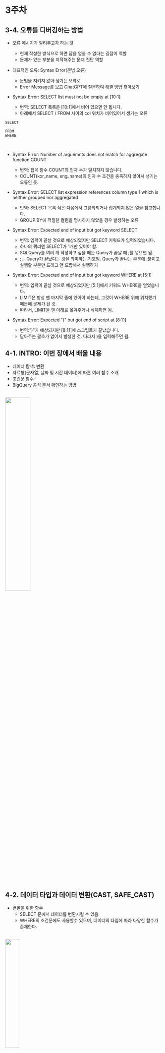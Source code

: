 # 3주차
## 3-4. 오류를 디버깅하는 방법
* 오류 메시지가 알려주고자 하는 것
  * 현재 작성한 방식으로 하면 답을 얻을 수 없다는 길잡이 역할
  * 문제가 있는 부분을 지적해주는 문제 진단 역할

* 대표적인 오류: Syntax Error(문법 오류)
  * 문법을 지키지 않아 생기는 오류로
  * Error Message를 보고 GhatGPT에 질문하여 해결 방법 찾아보기

* Syntax Error: SELECT list must not be empty at [10:1]
  * 번역: SELECT 목록은 [10:1]에서 비어 있으면 안 됩니다.
  * 아래에서 SELECT / FROM 사이의 col 위치가 비어있어서 생기는 오류
```
SELECT

FROM
WHERE
```
<br>

* Syntax Error: Number of arguemnts does not match for aggregate function COUNT
  * 번역: 집계 함수 COUNT의 인자 수가 일치하지 않습니다.
  * COUNT(kor_name, eng_name)의 인자 수 조건을 충족하지 않아서 생기는 오류인 듯.

* Syntax Error: SELECT list expression references column type 1 which is neither grouped nor aggregated
  * 번역: SELECT 목록 식은 다음에서 그룹화되거나 집계되지 않은 열을 참고합니다.
  * GROUP BY에 적절한 컬럼을 명시하지 않았을 경우 발생하는 오류

* Syntax Error: Expected end of input but got keyword SELECT
  * 번역: 입력이 끝날 것으로 예상되었지만 SELECT 키워드가 입력되었습니다.
  * 하나의 쿼리엔 SELECT가 1개만 있어야 함. 
  * SQLQuery를 여러 개 작성하고 싶을 때는 Query가 끝날 때 ;를 넣으면 됨.
  * ;는 Query가 끝났다는 것을 의미하는 기호임.
  Query가 끝나는 부분에 ;붙이고 실행할 부분만 드래그 앤 드랍해서 실행하기

* Syntax Error: Expected end of input but got keyword WHERE at [5:1]
  * 번역: 입력이 끝날 것으로 예상되었지만 [5:1]에서 키워드 WHERE을 얻었습니다.
  * LIMIT은 항상 맨 마지막 줄에 있어야 하는데, 그것이 WHERE 위에 위치했기 때문에 문제가 된 것.
  * 따라서, LIMIT을 맨 아래로 옮겨주거나 삭제하면 됨.

* Syntax Error: Expected ")" but got end of script at [8:11]
  * 번역:")"가 예상되지만 [8:11]에 스크립트가 끝났습니다.
  * 닫아주는 괄호가 없어서 발생한 것. 따라서 )를 입력해주면 됨.

## 4-1. INTRO: 이번 장에서 배울 내용
* 데이터 탐색: 변환
* 자료형(문자열, 날짜 및 시간 데이터)에 따른 여러 함수 소개
* 조건문 함수
* BigQuery 공식 문서 확인하는 방법

<br> <img src = "images/010_4-1.Intro_데이터활용과정위계.png" width="40%" height="40%">

## 4-2. 데이터 타입과 데이터 변환(CAST, SAFE_CAST)
* 변환을 위한 함수
  * SELECT 문에서 데이터를 변환시킬 수 있음.
  * WHERE의 조건문에도 사용할수 있으며, 데이터의 타입에 따라 다양한 함수가 존재한다.

<br> <img src = "images/011_데이터 타입.png" width="30%" height="30%">

* 데이터의 타입: 예시
  * 숫자: 1, 2, 3, 3.14 ...
  * 시간, 날짜: 2024-01-01, 2024-01-01 23:59:10 ...
  * 부울(Bool): 참/거짓(WHERE 조건문은 TRUE만 가져오겠다는 것)

* 데이터 타입이 중요한 이유
  * 보이는 것과 저장된 것의 차이가 존재하기 때문
  * 예시
    * 엑셀에서 보았을 때 빈 값: ""일수도 있고, NULL일 수도 있음
    * 1이라고 작성된 경우: 숫자 1일수도 있고, 문자 1일수도 있음
    * 2023-12-31: DATE일수도 있고, 문자일수도 있음
  * 내 생각과 다른 경우 데이터의 타입을 서로 변환해야 함.

* 자료 타입을 변경하는 함수: CAST
  * 더 안전하게 데이터 타입 변경하려면면 SAFE_CAST 이용, SAFE가 붙은 함수는 변환이 실패할 경우 NULL 반환
```
SELECT
 CAST(1 AS STRING) #숫자 1을 문자 1로 변경
```

* 수학 함수
  * 수학 함수는 수학 연산(평균, 표준편차, 코사인 등)이 존재
  * 사용 빈도가 그리 높지 않으므로 외울 필요는 없을 듯.(필요할 때 찾기)
<br> <img src = "images/012_수학 함수.png" width="40%" height="40%">

## 4-3. 문자열 함수(CONCAT, SPLIT, REPLACE, TRIM, UPPER)
* 문자열 데이터로 할 수 있는 대표적인 연산
<br> <img src = "images/013_문자열 데이터로 할  수 있는 대표적인 연산.png" width="40%" height="40%">

* 문자열 붙이기: CONCAT
  * `CONCAT("안녕", "하세요") AS result`
  * `CONCAT(컬럼 1, 컬럼 2, ...`
  * CONCAT 인자로 STRING이나 숫자를 넣을 때에는 데이터를 직접 넣어준 것이므로, FROM이 없어도 실행 가능.

* 문자열 분리하기: SPLIT
  * `SPLIT("가, 나, 다, 라", ", ") AS result`
  * 쉼표가 제거된 채로 결과가 출력됨

* 특정 단어 수정하기: REPLACE
  * `REPLACE("안녕하세요", "안녕", "실천")`
  * `REPLACE(문자열 원본, 찾을 단어, 바꿀 단어)`

* 문자열 자르기: TRIM
  * `TRIM("안녕하세요", "하세요") AS reult`
  * `TRIME(문자열 원본, 자를 단어)`

* 영어 소문자를 대문자로 변경: UPPER
  * `UPPER("abc") AS result`
  * `UPPER(문자열 원본)`

## 4-4. 날짜 및 시간 데이터 이해하기(1)(타임존, UTC, Milisecond, TIMESTAMP/DATETIME)
<img src = "images/014_날짜 및 시간 데이터의 핵심.png" width="40%" height="40%">
<br><br>

* 날짜 및 시간 데이터의 핵심
  * created at: 언제 생성되었는가
  * updated at: 언제 변경되었는가
  * 유저가 어떤 행위를 했을 때마다 시간 기록이 남기 때문에, 시간 데이터는 항상 존재할 수밖에 없음.

* 시간 데이터의 종류
  * DATE: DATE만 표시하는 데이터
    * 2023-12-31
  * DATETIME: DATE + TIME
    * 2023-12-31 14:00:00
  * TIME: 날짜와 무관하게 시간만 표시하는 데이터
    * 23:59:59.00
  * TIMESTAMP: 시간 도장, UTC로부터 경과한 시간을 나타내는 값, TimeZone 정보 있음
    * 2023-12-31 14:00:00 UTC

* 시간 데이터 다루기 - 타임존
  * GMT: 영국 Greenwich Mean Time(한국시간: GMT +9)
  * UTC: Universal Time Coordinated(한국시간: UTC +9)
    * 국제적인 표준 시간, 최근에 많이 사용함
    * 타임존이 존재한다 = 특정 지역의 표준 시간대
    * GMT와는 거의 차이 나지 않으므로 신경쓸 정도는 아님.

* 시간 데이터 다루기 - milisecond, microsecond
  * milisecond: 천분의 1초(1,000ms = 1초)
    * 빠른 반응이 필요한 분야에서 사용함.
    * 활용 방법: Milisecond -> TIMESTAMP 변환, TIMESTAMP -> DATETIME으로 변경
      * 많은 회사들이 Tabel에 시간이 TIMESTAMP로 저장된 경우가 많음(혹은 DATETIME) -> 꼭 백엔드 개발자에게 물어보기
      * TIMESTAMP -> DATETIME 변환을 해야 할 수 있음.
  * microsecond: 1/1,000ms
  * 예시: 1704176819711ms -> 2024-01-02 15:26:59(DATETIME)
    * 주의사항: Datetime 쓸 때는 TIMEZONE을 누락하지 말자!
  <br><img src = "images/015_시간 데이터 다루기(milisecond, microsecond).png" width="60%" height="60%">

* TIMESTAMP와 DATETIME의 비교
  * Timestamp(UTC): 한국시간 -9시간이므로, 한국 오전 09:00이면, UTC기준 0시임.
  * Datetime(T): 함수에 Asia/Seoul을 포함하므로 한국 시간과 동일하나, 다를 경우 Timezone을 확인해보아야 함.
<br><img src = "images/016_TIMESTAMP와 DATETIME의 비교.png" width="60%" height="60%">

## 수행 인증샷
<img src = "images/017_3주차학습인증.png" width="30%" height="30%">